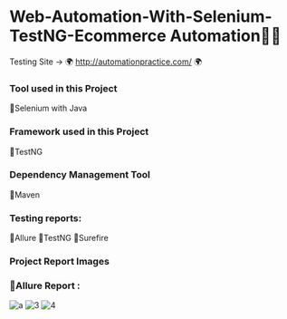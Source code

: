 # Web-Automation-With-Selenium-TestNG-Ecommerce Automation🤞😃
Testing Site -> 🌍 http://automationpractice.com/  🌍

### Tool used in this Project
 🔸Selenium with Java

### Framework used in this Project
 🔸TestNG

### Dependency Management Tool
 🔸Maven  
 
### Testing reports: 
 🔸Allure
 🔸TestNG
 🔸Surefire
 
### Project Report Images  

### 🔸Allure Report : 
![a](https://user-images.githubusercontent.com/35797610/212609979-6795be96-ec14-4c17-b0c4-4647b8cf0a2f.png)
![3](https://user-images.githubusercontent.com/35797610/212610005-51a1dcbc-5bab-46a7-911d-2e47a706890a.jpg)
![4](https://user-images.githubusercontent.com/35797610/212610017-55146c2f-4ce3-428a-a96f-a7f4dc1372ea.jpg)
